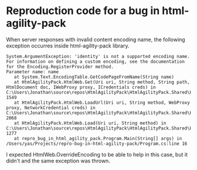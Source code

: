 # Reproduction code for a bug in html-agility-pack

When server responses with invalid content encoding name, the following exception occurres inside html-agility-pack library.

```
System.ArgumentException: 'identity' is not a supported encoding name. For information on defining a custom encoding, see the documentation for the Encoding.RegisterProvider method.
Parameter name: name
   at System.Text.EncodingTable.GetCodePageFromName(String name)
   at HtmlAgilityPack.HtmlWeb.Get(Uri uri, String method, String path, HtmlDocument doc, IWebProxy proxy, ICredentials creds) in C:\Users\Jonathan\source\repos\HtmlAgilityPack\HtmlAgilityPack.Shared\HtmlWeb.cs:line 1549
   at HtmlAgilityPack.HtmlWeb.LoadUrl(Uri uri, String method, WebProxy proxy, NetworkCredential creds) in C:\Users\Jonathan\source\repos\HtmlAgilityPack\HtmlAgilityPack.Shared\HtmlWeb.cs:line 2068
   at HtmlAgilityPack.HtmlWeb.Load(Uri uri, String method) in C:\Users\Jonathan\source\repos\HtmlAgilityPack\HtmlAgilityPack.Shared\HtmlWeb.cs:line 1277
   at repro_bug_in_html_agility_pack.Program.Main(String[] args) in /Users/yas/Projects/repro-bug-in-html-agility-pack/Program.cs:line 16
```

I expected HtmlWeb.OverrideEncoding to be able to help in this case, but it didn't and the same exception was thrown.
